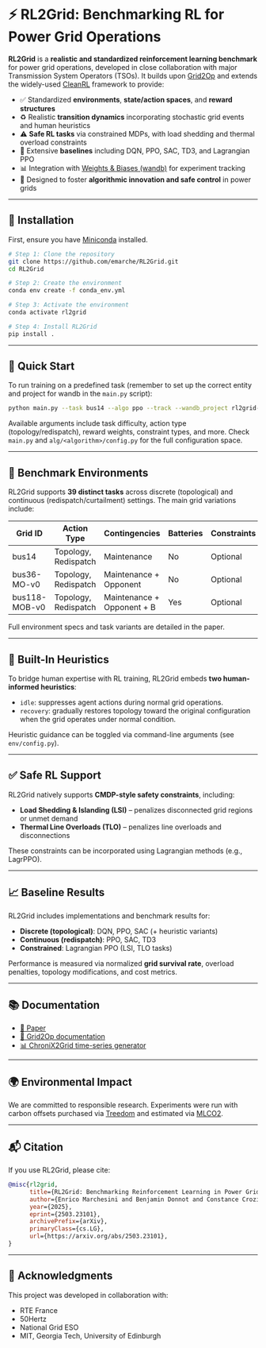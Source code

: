# ⚡ RL2Grid: Benchmarking RL for Power Grid Operations

**RL2Grid** is a **realistic and standardized reinforcement learning benchmark** for power grid operations, developed in close collaboration with major Transmission System Operators (TSOs). It builds upon [Grid2Op](https://github.com/rte-france/Grid2Op) and extends the widely-used [CleanRL](https://github.com/vwxyzjn/cleanrl) framework to provide:

- ✅ Standardized **environments**, **state/action spaces**, and **reward structures**  
- ♻️ Realistic **transition dynamics** incorporating stochastic grid events and human heuristics  
- ⚠️ **Safe RL tasks** via constrained MDPs, with load shedding and thermal overload constraints  
- 🧪 Extensive **baselines** including DQN, PPO, SAC, TD3, and Lagrangian PPO  
- 📊 Integration with [Weights & Biases (wandb)](https://wandb.ai/home) for experiment tracking  
- 🧠 Designed to foster **algorithmic innovation and safe control** in power grids

---

## 🔧 Installation

First, ensure you have [Miniconda](https://docs.anaconda.com/free/miniconda/) installed.

```bash
# Step 1: Clone the repository
git clone https://github.com/emarche/RL2Grid.git
cd RL2Grid

# Step 2: Create the environment
conda env create -f conda_env.yml

# Step 3: Activate the environment
conda activate rl2grid

# Step 4: Install RL2Grid
pip install .
```

---

## 🚀 Quick Start

To run training on a predefined task (remember to set up the correct entity and project for wandb in the `main.py` script):

```bash
python main.py --task bus14 --algo ppo --track --wandb_project rl2grid-benchmarks
```

Available arguments include task difficulty, action type (topology/redispatch), reward weights, constraint types, and more. Check `main.py` and `alg/<algorithm>/config.py` for the full configuration space.

---

## 🧪 Benchmark Environments

RL2Grid supports **39 distinct tasks** across discrete (topological) and continuous (redispatch/curtailment) settings. The main grid variations include:

| Grid ID          | Action Type         | Contingencies            | Batteries | Constraints | Difficulty Levels |
|------------------|---------------------|---------------------------|-----------|-------------|-------------------|
| bus14            | Topology, Redispatch | Maintenance               | No        | Optional    | 0-1                 |
| bus36-MO-v0      | Topology, Redispatch | Maintenance + Opponent    | No        | Optional    | 0–4               |
| bus118-MOB-v0    | Topology, Redispatch | Maintenance + Opponent + B | Yes       | Optional    | 0–4               |

Full environment specs and task variants are detailed in the paper.

---

## 🧠 Built-In Heuristics

To bridge human expertise with RL training, RL2Grid embeds **two human-informed heuristics**:

- `idle`: suppresses agent actions during normal grid operations.
- `recovery`: gradually restores topology toward the original configuration when the grid operates under normal condition.

Heuristic guidance can be toggled via command-line arguments (see `env/config.py`).

---

## ✅ Safe RL Support

RL2Grid natively supports **CMDP-style safety constraints**, including:

- **Load Shedding & Islanding (LSI)** – penalizes disconnected grid regions or unmet demand
- **Thermal Line Overloads (TLO)** – penalizes line overloads and disconnections

These constraints can be incorporated using Lagrangian methods (e.g., LagrPPO).

---

## 📈 Baseline Results

RL2Grid includes implementations and benchmark results for:

- **Discrete (topological)**: DQN, PPO, SAC (+ heuristic variants)
- **Continuous (redispatch)**: PPO, SAC, TD3
- **Constrained**: Lagrangian PPO (LSI, TLO tasks)

Performance is measured via normalized **grid survival rate**, overload penalties, topology modifications, and cost metrics.

---

## 📚 Documentation

- [📄 Paper](https://arxiv.org/pdf/2503.23101)  
- [🧠 Grid2Op documentation](https://grid2op.readthedocs.io/)  
- [📊 ChroniX2Grid time-series generator](https://github.com/BDonnot/ChroniX2Grid)  

---

## 🌍 Environmental Impact

We are committed to responsible research. Experiments were run with carbon offsets purchased via [Treedom](https://www.treedom.net) and estimated via [MLCO2](https://mlco2.github.io/impact).

---

## 📬 Citation

If you use RL2Grid, please cite:

```bibtex
@misc{rl2grid,
      title={RL2Grid: Benchmarking Reinforcement Learning in Power Grid Operations}, 
      author={Enrico Marchesini and Benjamin Donnot and Constance Crozier and Ian Dytham and Christian Merz and Lars Schewe and Nico Westerbeck and Cathy Wu and Antoine Marot and Priya L. Donti},
      year={2025},
      eprint={2503.23101},
      archivePrefix={arXiv},
      primaryClass={cs.LG},
      url={https://arxiv.org/abs/2503.23101}, 
}
```

---

## 🤝 Acknowledgments

This project was developed in collaboration with:

- RTE France  
- 50Hertz  
- National Grid ESO  
- MIT, Georgia Tech, University of Edinburgh  

